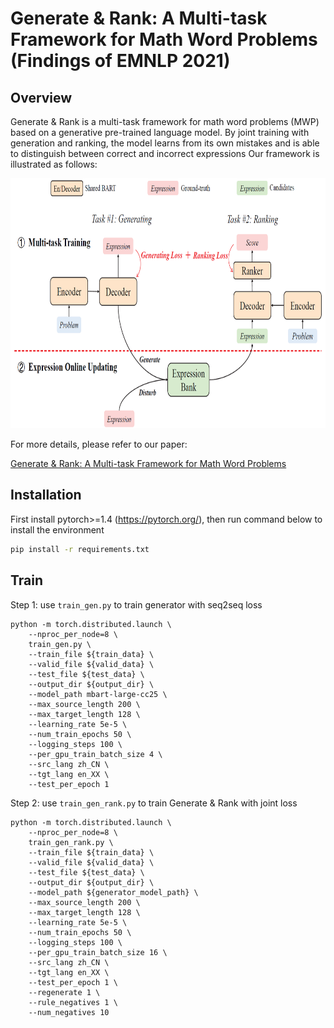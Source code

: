 # Generate & Rank: A Multi-task Framework for Math Word Problems (Findings of EMNLP 2021)

## Overview
 
Generate & Rank is a multi-task framework for math word problems (MWP) based on a generative pre-trained language model. 
By joint training with generation and ranking, the model learns from its own mistakes and is able to distinguish between correct and incorrect expressions
Our framework is illustrated as follows:

<img src="genrank_overview.png" width="800" height="400"/>

For more details, please refer to our paper:

[Generate & Rank: A Multi-task Framework for Math Word Problems](https://aclanthology.org/2021.findings-emnlp.195/)


## Installation
First install pytorch>=1.4 (https://pytorch.org/), then run command below to install the environment
```bash
pip install -r requirements.txt
```


## Train

Step 1: use `train_gen.py` to train generator with seq2seq loss
```
python -m torch.distributed.launch \
    --nproc_per_node=8 \
    train_gen.py \
    --train_file ${train_data} \
    --valid_file ${valid_data} \
    --test_file ${test_data} \
    --output_dir ${output_dir} \
    --model_path mbart-large-cc25 \
    --max_source_length 200 \
    --max_target_length 128 \
    --learning_rate 5e-5 \
    --num_train_epochs 50 \
    --logging_steps 100 \
    --per_gpu_train_batch_size 4 \
    --src_lang zh_CN \
    --tgt_lang en_XX \
    --test_per_epoch 1
```

Step 2: use `train_gen_rank.py` to train Generate & Rank  with joint loss 
```
python -m torch.distributed.launch \
    --nproc_per_node=8 \
    train_gen_rank.py \
    --train_file ${train_data} \
    --valid_file ${valid_data} \
    --test_file ${test_data} \
    --output_dir ${output_dir} \
    --model_path ${generator_model_path} \
    --max_source_length 200 \
    --max_target_length 128 \
    --learning_rate 5e-5 \
    --num_train_epochs 50 \
    --logging_steps 100 \
    --per_gpu_train_batch_size 16 \
    --src_lang zh_CN \
    --tgt_lang en_XX \
    --test_per_epoch 1 \
    --regenerate 1 \
    --rule_negatives 1 \
    --num_negatives 10

```

